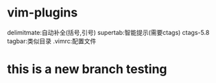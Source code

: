# vim-plugins

delimitmate:自动补全(括号,引号)
supertab:智能提示(需要ctags)
ctags-5.8
tagbar:类似目录
.vimrc:配置文件


# this is a new branch testing
